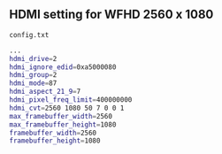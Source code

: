 HDMI setting for WFHD 2560 x 1080
---

`config.txt`
```sh
...
hdmi_drive=2
hdmi_ignore_edid=0xa5000080
hdmi_group=2
hdmi_mode=87
hdmi_aspect_21_9=7
hdmi_pixel_freq_limit=400000000
hdmi_cvt=2560 1080 50 7 0 0 1
max_framebuffer_width=2560
max_framebuffer_height=1080
framebuffer_width=2560
framebuffer_height=1080
```
